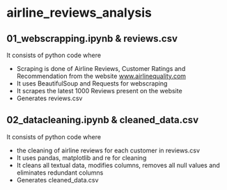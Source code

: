 # airline_reviews_analysis

## 01_webscrapping.ipynb & reviews.csv
It consists of python code where
  - Scraping is done of Airline Reviews, Customer Ratings and Recommendation from the website www.airlinequality.com
  - It uses BeautifulSoup and Requests for webscraping
  - It scrapes the latest 1000 Reviews present on the website
  - Generates reviews.csv

## 02_datacleaning.ipynb & cleaned_data.csv
It consists of python code where 
  - the cleaning of airline reviews for each customer in reviews.csv
  - It uses pandas, matplotlib and re for cleaning
  - It cleans all textual data, modifies columns, removes all null values and eliminates redundant columns
  - Generates cleaned_data.csv

